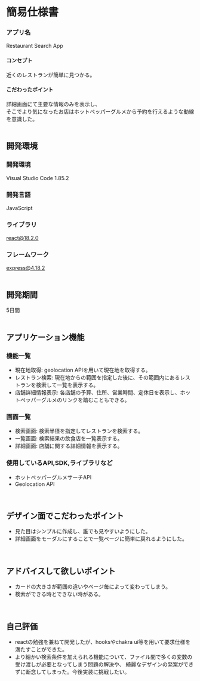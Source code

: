 # 簡易仕様書   

### アプリ名  
Restaurant Search App  

#### コンセプト  
近くのレストランが簡単に見つかる。  

#### こだわったポイント  
詳細画面にて主要な情報のみを表示し、  
そこでより気になったお店はホットペッパーグルメから予約を行えるような動線を意識した。  
<br>

## 開発環境  
### 開発環境  
Visual Studio Code 1.85.2  

### 開発言語  
JavaScript  

### ライブラリ  
react@18.2.0  

### フレームワーク  
express@4.18.2  
<br>

## 開発期間  
5日間  
<br>

## アプリケーション機能  
### 機能一覧  
- 現在地取得: geolocation APIを用いて現在地を取得する。  
- レストラン検索: 現在地からの範囲を指定した後に、その範囲内にあるレストランを検索して一覧を表示する。  
- 店舗詳細情報表示: 各店舗の予算、住所、営業時間、定休日を表示し、ホットペッパーグルメのリンクを踏むこともできる。  

### 画面一覧  
- 検索画面: 検索半径を指定してレストランを検索する。  
- 一覧画面: 検索結果の飲食店を一覧表示する。  
- 詳細画面: 店舗に関する詳細情報を表示する。  

### 使用しているAPI,SDK,ライブラリなど  
- ホットペッパーグルメサーチAPI
- Geolocation API
<br>

## デザイン面でこだわったポイント  
- 見た目はシンプルに作成し、誰でも見やすいようにした。  
- 詳細画面をモーダルにすることで一覧ページに簡単に戻れるようにした。  
<br>

## アドバイスして欲しいポイント  
- カードの大きさが範囲の違いやページ毎によって変わってしまう。  
- 検索ができる時とできない時がある。  
<br>

## 自己評価  
- reactの勉強を兼ねて開発したが、hooksやchakra ui等を用いて要求仕様を満たすことができた。  
- より細かい検索条件を加えられる機能について、ファイル間で多くの変数の受け渡しが必要となってしまう問題の解決や、
  綺麗なデザインの発案ができずに断念してしまった。今後実装に挑戦したい。
